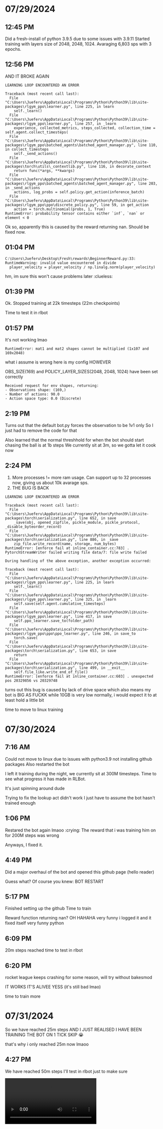 # 07/29/2024
## 12:45 PM

Did a fresh-install of python 3.9.5 due to some issues with 3.9.11
Started training with layers size of 2048, 2048, 1024.
Avaraging 6,803 sps with 3 epochs.

## 12:56 PM

AND IT BROKE AGAIN

```
LEARNING LOOP ENCOUNTERED AN ERROR

Traceback (most recent call last):
  File "C:\Users\Jueferu\AppData\Local\Programs\Python\Python39\lib\site-packages\rlgym_ppo\learner.py", line 225, in learn
    self._learn()
  File "C:\Users\Jueferu\AppData\Local\Programs\Python\Python39\lib\site-packages\rlgym_ppo\learner.py", line 257, in _learn
    experience, collected_metrics, steps_collected, collection_time = self.agent.collect_timesteps(
  File "C:\Users\Jueferu\AppData\Local\Programs\Python\Python39\lib\site-packages\rlgym_ppo\batched_agents\batched_agent_manager.py", line 110, in collect_timesteps
    self._send_actions()
  File "C:\Users\Jueferu\AppData\Local\Programs\Python\Python39\lib\site-packages\torch\utils\_contextlib.py", line 116, in decorate_context
    return func(*args, **kwargs)
  File "C:\Users\Jueferu\AppData\Local\Programs\Python\Python39\lib\site-packages\rlgym_ppo\batched_agents\batched_agent_manager.py", line 203, in _send_actions
    actions, log_probs = self.policy.get_action(inference_batch)
  File "C:\Users\Jueferu\AppData\Local\Programs\Python\Python39\lib\site-packages\rlgym_ppo\ppo\discrete_policy.py", line 59, in get_action
    action = torch.multinomial(probs, 1, True)
RuntimeError: probability tensor contains either `inf`, `nan` or element < 0
```

Ok so, apparently this is caused by the reward returning nan.
Should be fixed now.

## 01:04 PM

```
C:\Users\Jueferu\Desktop\Fresh\rewards\BeginnerReward.py:33: RuntimeWarning: invalid value encountered in divide
  player_velocity = player_velocity / np.linalg.norm(player_velocity)
```
hm, im sure this won't cause problems later
:clueless:

## 01:39 PM

Ok. Stopped training at 22k timesteps (22m checkpoints)

Time to test it in rlbot

## 01:57 PM

It's not working lmao
```
RuntimeError: mat1 and mat2 shapes cannot be multiplied (1x107 and 169x2048)
```

what i assume is wrong here is my config
HOWEVER

OBS_SIZE(169) and POLICY_LAYER_SIZES(2048, 2048, 1024) have been set correctly
```
Received request for env shapes, returning:
- Observations shape: (169,)       
- Number of actions: 90.0
- Action space type: 0.0 (Discrete)
```

## 2:19 PM

Turns out that the default bot.py forces the observation to be 1v1 only
So I just had to remove the code for that

Also learned that the normal threshhold for when the bot should start chasing the ball is at 1b steps
We currently sit at 3m, so we gotta let it cook now

## 2:24 PM

1. More processes != more ram usage. Can support up to 32 processes now, giving us about 10k avarage sps.
2. THE BUG IS BACK

```
LEARNING LOOP ENCOUNTERED AN ERROR

Traceback (most recent call last):
  File "C:\Users\Jueferu\AppData\Local\Programs\Python\Python39\lib\site-packages\torch\serialization.py", line 652, in save
    _save(obj, opened_zipfile, pickle_module, pickle_protocol, _disable_byteorder_record)
  File "C:\Users\Jueferu\AppData\Local\Programs\Python\Python39\lib\site-packages\torch\serialization.py", line 886, in _save
    zip_file.write_record(name, storage, num_bytes)
RuntimeError: [enforce fail at inline_container.cc:783] . PytorchStreamWriter failed writing file data/7: file write failed

During handling of the above exception, another exception occurred:

Traceback (most recent call last):
  File "C:\Users\Jueferu\AppData\Local\Programs\Python\Python39\lib\site-packages\rlgym_ppo\learner.py", line 225, in learn
    self._learn()
  File "C:\Users\Jueferu\AppData\Local\Programs\Python\Python39\lib\site-packages\rlgym_ppo\learner.py", line 325, in _learn
    self.save(self.agent.cumulative_timesteps)
  File "C:\Users\Jueferu\AppData\Local\Programs\Python\Python39\lib\site-packages\rlgym_ppo\learner.py", line 417, in save
    self.ppo_learner.save_to(folder_path)
  File "C:\Users\Jueferu\AppData\Local\Programs\Python\Python39\lib\site-packages\rlgym_ppo\ppo\ppo_learner.py", line 246, in save_to
    torch.save(
  File "C:\Users\Jueferu\AppData\Local\Programs\Python\Python39\lib\site-packages\torch\serialization.py", line 653, in save
    return
  File "C:\Users\Jueferu\AppData\Local\Programs\Python\Python39\lib\site-packages\torch\serialization.py", line 499, in __exit__
    self.file_like.write_end_of_file()
RuntimeError: [enforce fail at inline_container.cc:603] . unexpected pos 20329856 vs 20329748
```

turns out this bug is caused by lack of drive space
which also means my bot is BIG AS FUCKK
while 10GB is very low normally, i would expect it to at least hold a little bit

time to move to linux training

# 07/30/2024
## 7:16 AM

Could not move to linux due to issues with python3.9 not installing github packages
Also restarted the bot

I left it training during the night, we currently sit at 300M timesteps.
Time to see what progress it has made in RLBot.

It's just spinning around dude

Trying to fix the lookup act didn't work
I just have to assume the bot hasn't trained enough

## 1:06 PM
Restared the bot again lmaoo :crying:
The reward that i was training him on for 200M steps was wrong

Anyways, I fixed it.

## 4:49 PM
Did a major overhaul of the bot and opened this github page (hello reader)

Guess what? Of course you knew: BOT RESTART

## 5:17 PM
Finished setting up the github
Time to train

Reward function returning nan?
OH HAHAHA
very funny
i logged it and it fixed itself
very funny python

## 6:09 PM
20m steps reached
time to test in rlbot

## 6:20 PM
rocket league keeps crashing for some reason, will try without bakesmod

IT WORKS
IT'S ALIVEE YESS
(it's still bad lmao)

time to train more

# 07/31/2024

So we have reached 25m steps AND I JUST REALISED I HAVE BEEN TRAINING THE BOT ON 1 TICK SKIP
:sob:

that's why i only reached 25m now
lmaoo

## 4:27 PM

We have reached 50m steps
I'll test in rlbot just to make sure

![Footage](videos/Replay%202024-07-31%2016-31-27.mp4)